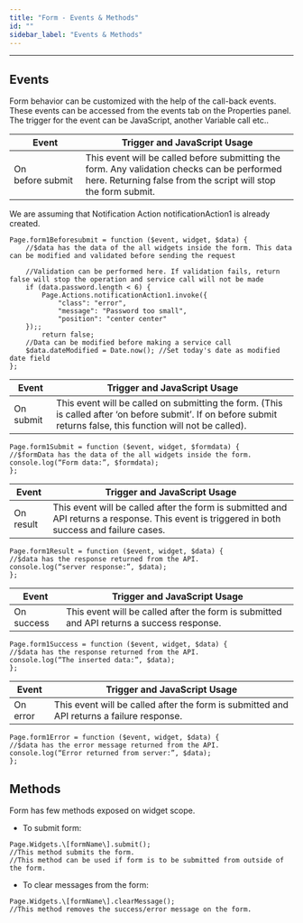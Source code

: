 ```yaml
---
title: "Form - Events & Methods"
id: ""
sidebar_label: "Events & Methods"
---
```

---
## Events

Form behavior can be customized with the help of the call-back events. These events can be accessed from the events tab on the Properties panel. The trigger for the event can be JavaScript, another Variable call etc..

| Event | Trigger and JavaScript Usage |
| --- | --- |
| On before submit | This event will be called before submitting the form. Any validation checks can be performed here. Returning false from the script will stop the form submit. |

We are assuming that Notification Action notificationAction1 is already created.
```
Page.form1Beforesubmit = function ($event, widget, $data) {
    //$data has the data of the all widgets inside the form. This data can be modified and validated before sending the request

    //Validation can be performed here. If validation fails, return false will stop the operation and service call will not be made
    if (data.password.length < 6) {
        Page.Actions.notificationAction1.invoke({
            "class": "error",
            "message": "Password too small",
            "position": "center center"
    });;
        return false;
    //Data can be modified before making a service call
    $data.dateModified = Date.now(); //Set today's date as modified date field
};
```
| Event | Trigger and JavaScript Usage |
| --- | --- |
| On submit | This event will be called on submitting the form. (This is called after ‘on before submit’. If on before submit returns false, this function will not be called). |

```
Page.form1Submit = function ($event, widget, $formdata) { 
//$formData has the data of the all widgets inside the form.
console.log(“Form data:”, $formdata);
};
```

| Event | Trigger and JavaScript Usage |
| --- | --- |
| On result | This event will be called after the form is submitted and API returns a response. This event is triggered in both success and failure cases. |

```
Page.form1Result = function ($event, widget, $data) { 
//$data has the response returned from the API.
console.log(“server response:”, $data);
};
```
| Event | Trigger and JavaScript Usage |
| --- | --- |
| On success | This event will be called after the form is submitted and API returns a success response. |

```
Page.form1Success = function ($event, widget, $data) { 
//$data has the response returned from the API.
console.log(“The inserted data:”, $data);
};
```

| Event | Trigger and JavaScript Usage |
| --- | --- |
| On error | This event will be called after the form is submitted and API returns a failure response. |

```
Page.form1Error = function ($event, widget, $data) { 
//$data has the error message returned from the API.
console.log(“Error returned from server:”, $data);
};
```

## Methods

Form has few methods exposed on widget scope.

- To submit form:
```    
Page.Widgets.\[formName\].submit();
//This method submits the form. 
//This method can be used if form is to be submitted from outside of the form.
```    
- To clear messages from the form:
```    
Page.Widgets.\[formName\].clearMessage();
//This method removes the success/error message on the form.
``` 
     

